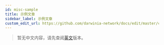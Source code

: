 ```yaml
---
id: misc-sample
title: 示例文章
sidebar_label: 示例文章
custom_edit_url: https://github.com/darwinia-network/docs/edit/master/content/zh-CN/misc-sample.md
---
```


> 暂无中文内容，请先查阅[英文](../en/misc-sample)版本。
